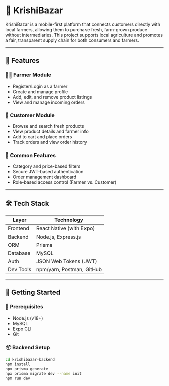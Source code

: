 # 🌾 KrishiBazar

KrishiBazar is a mobile-first platform that connects customers directly with local farmers, allowing them to purchase fresh, farm-grown produce without intermediaries. This project supports local agriculture and promotes a fair, transparent supply chain for both consumers and farmers.

---

## 📱 Features

### 👨‍🌾 Farmer Module
- Register/Login as a farmer
- Create and manage profile
- Add, edit, and remove product listings
- View and manage incoming orders

### 🛒 Customer Module
- Browse and search fresh products
- View product details and farmer info
- Add to cart and place orders
- Track orders and view order history

### 🔎 Common Features
- Category and price-based filters
- Secure JWT-based authentication
- Order management dashboard
- Role-based access control (Farmer vs. Customer)

---

## 🛠 Tech Stack

| Layer       | Technology                     |
|-------------|--------------------------------|
| Frontend    | React Native (with Expo)       |
| Backend     | Node.js, Express.js            |
| ORM         | Prisma                         |
| Database    | MySQL                          |
| Auth        | JSON Web Tokens (JWT)          |
| Dev Tools   | npm/yarn, Postman, GitHub      |

---

## 🚀 Getting Started

### 🔧 Prerequisites
- Node.js (v18+)
- MySQL
- Expo CLI
- Git

### 📦 Backend Setup

```bash
cd krishibazar-backend
npm install
npx prisma generate
npx prisma migrate dev --name init
npm run dev
